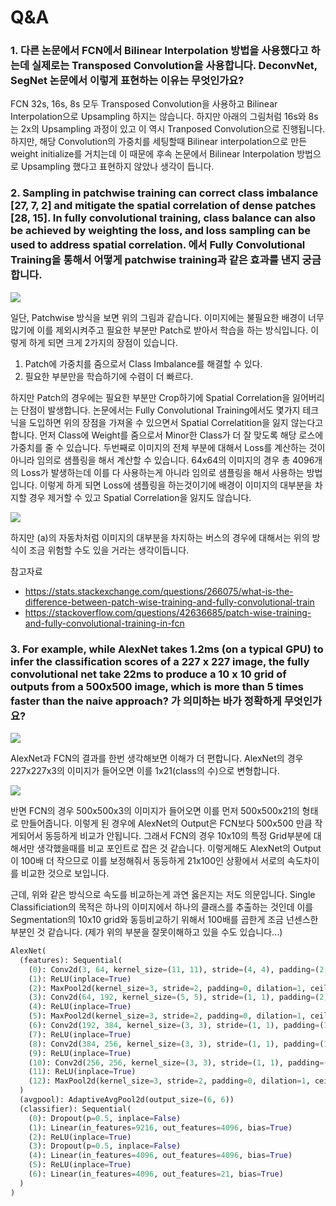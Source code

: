 # Q&A 

### 1. 다른 논문에서 FCN에서 Bilinear Interpolation 방법을 사용했다고 하는데 실제로는 Transposed Convolution을 사용합니다. DeconvNet, SegNet 논문에서 이렇게 표현하는 이유는 무엇인가요? 

FCN 32s, 16s, 8s 모두 Transposed Convolution을 사용하고 Bilinear Interpolation으로 Upsampling 하지는 않습니다. 하지만 아래의 그림처럼 16s와 8s는 2x의 Upsampling 과정이 있고 이 역시 Tranposed Convolution으로 진행됩니다. 하지만, 해당 Convolution의 가중치를 세팅할때 Bilinear interpolation으로 만든 weight initialize를 거치는데 이 때문에 후속 논문에서 Bilinear Interpolation 방법으로 Upsampling 했다고 표현하지 않았나 생각이 듭니다. 

### 2. Sampling in patchwise training can correct class imbalance [27, 7, 2] and mitigate the spatial correlation of dense patches [28, 15]. In fully convolutional training, class balance can also be achieved by weighting the loss, and loss sampling can be used to address spatial correlation. 에서 Fully Convolutional Training을 통해서 어떻게 patchwise training과 같은 효과를 낸지 궁금합니다. 

![](https://drive.google.com/uc?export=view&id=1Ch9XJ82hpBqBj1TTrIhPsnp9UXYxDsTk)

일단, Patchwise 방식을 보면 위의 그림과 같습니다. 이미지에는 불필요한 배경이 너무 많기에 이를 제외시켜주고 필요한 부분만 Patch로 받아서 학습을 하는 방식입니다. 이렇게 하게 되면 크게 2가지의 장점이 있습니다. 

1. Patch에 가중치를 줌으로서 Class Imbalance를 해결할 수 있다. 
2. 필요한 부분만을 학습하기에 수렴이 더 빠르다. 

하지만 Patch의 경우에는 필요한 부분만 Crop하기에 Spatial Correlation을 잃어버리는 단점이 발생합니다. 논문에서는 Fully Convolutional Training에서도 몇가지 테크닉을 도입하면 위의 장점을 가져올 수 있으면서 Spatial Correlatition을 잃지 않는다고 합니다. 먼저 Class에 Weight를 줌으로서 Minor한 Class가 더 잘 맞도록 해당 로스에 가중치를 줄 수 있습니다. 두번째로 이미지의 전체 부분에 대해서 Loss를 계산하는 것이 아니라 임의로 샘플링을 해서 계산할 수 있습니다. 64x64의 이미지의 경우 총 4096개의 Loss가 발생하는데 이를 다 사용하는게 아니라 임의로 샘플링을 해서 사용하는 방법입니다. 이렇게 하게 되면 Loss에 샘플링을 하는것이기에 배경이 이미지의 대부분을 차지할 경우 제거할 수 있고 Spatial Correlation을 잃지도 않습니다. 

![](https://drive.google.com/uc?export=view&id=1w5k2PxSvIpUgJKa8fn7nAjkE5bV2MHFQ)

하지만 (a)의 자동차처럼 이미지의 대부분을 차지하는 버스의 경우에 대해서는 위의 방식이 조금 위험할 수도 있을 거라는 생각이듭니다. 

참고자료 

- https://stats.stackexchange.com/questions/266075/what-is-the-difference-between-patch-wise-training-and-fully-convolutional-train
- https://stackoverflow.com/questions/42636685/patch-wise-training-and-fully-convolutional-training-in-fcn

### 3. For example, while AlexNet takes 1.2ms (on a typical GPU) to infer the classification scores of a 227 x 227 image, the fully convolutional net take 22ms to produce a 10 x 10 grid of outputs from a 500x500 image, which is more than 5 times faster than the naive approach? 가 의미하는 바가 정확하게 무엇인가요? 

![](https://drive.google.com/uc?export=view&id=1BDXLg80TQg_XuKmnNphtJ7Dn1QY3wjTa)

AlexNet과 FCN의 결과를 한번 생각해보면 이해가 더 편합니다. AlexNet의 경우 227x227x3의 이미지가 들어오면 이를 1x21(class의 수)으로 변형합니다. 

![](https://drive.google.com/uc?export=view&id=1gD-o7NJUrpP8EotnN6NnoUyAExBZiILK)

반면 FCN의 경우 500x500x3의 이미지가 들어오면 이를 먼저 500x500x21의 형태로 만들어줍니다. 이렇게 된 경우에 AlexNet의 Output은 FCN보다 500x500 만큼 작게되어서 동등하게 비교가 안됩니다. 그래서 FCN의 경우 10x10의 특정 Grid부분에 대해서만 생각했을때를 비교 포인트로 잡은 것 같습니다. 이렇게해도 AlexNet의 Output이 100배 더 작으므로 이를 보정해줘서 동등하게 21x100인 상황에서 서로의 속도차이를 비교한 것으로 보입니다. 

근데, 위와 같은 방식으로 속도를 비교하는게 과연 옳은지는 저도 의문입니다. Single Classificiation의 목적은 하나의 이미지에서 하나의 클래스를 추출하는 것인데 이를 Segmentation의 10x10 grid와 동등비교하기 위해서 100배를 곱한게 조금 넌센스한 부분인 것 같습니다. (제가 위의 부분을 잘못이해하고 있을 수도 있습니다...)

```python
AlexNet(
  (features): Sequential(
    (0): Conv2d(3, 64, kernel_size=(11, 11), stride=(4, 4), padding=(2, 2))
    (1): ReLU(inplace=True)
    (2): MaxPool2d(kernel_size=3, stride=2, padding=0, dilation=1, ceil_mode=False)
    (3): Conv2d(64, 192, kernel_size=(5, 5), stride=(1, 1), padding=(2, 2))
    (4): ReLU(inplace=True)
    (5): MaxPool2d(kernel_size=3, stride=2, padding=0, dilation=1, ceil_mode=False)
    (6): Conv2d(192, 384, kernel_size=(3, 3), stride=(1, 1), padding=(1, 1))
    (7): ReLU(inplace=True)
    (8): Conv2d(384, 256, kernel_size=(3, 3), stride=(1, 1), padding=(1, 1))
    (9): ReLU(inplace=True)
    (10): Conv2d(256, 256, kernel_size=(3, 3), stride=(1, 1), padding=(1, 1))
    (11): ReLU(inplace=True)
    (12): MaxPool2d(kernel_size=3, stride=2, padding=0, dilation=1, ceil_mode=False)
  )
  (avgpool): AdaptiveAvgPool2d(output_size=(6, 6))
  (classifier): Sequential(
    (0): Dropout(p=0.5, inplace=False)
    (1): Linear(in_features=9216, out_features=4096, bias=True)
    (2): ReLU(inplace=True)
    (3): Dropout(p=0.5, inplace=False)
    (4): Linear(in_features=4096, out_features=4096, bias=True)
    (5): ReLU(inplace=True)
    (6): Linear(in_features=4096, out_features=21, bias=True)
  )
)
```



